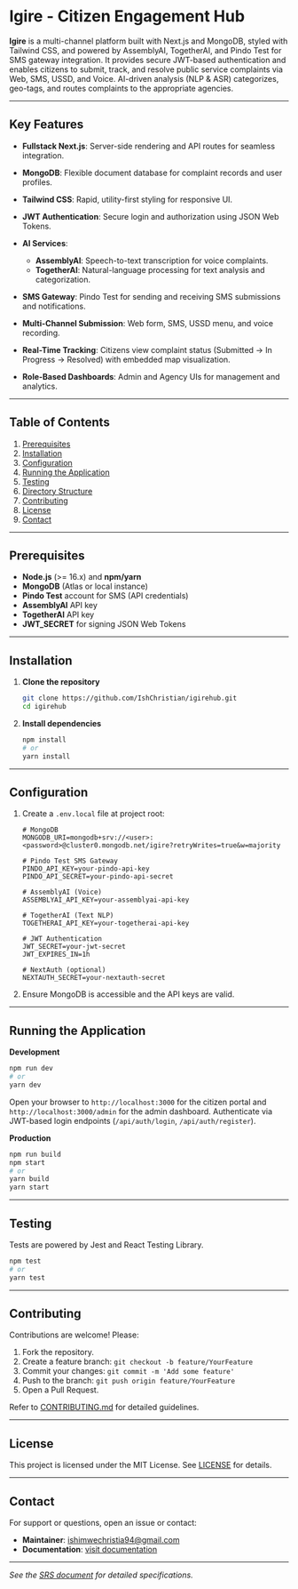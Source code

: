 # Igire - Citizen Engagement Hub

**Igire** is a multi-channel platform built with Next.js and MongoDB, styled with Tailwind CSS, and powered by AssemblyAI, TogetherAI, and Pindo Test for SMS gateway integration. It provides secure JWT-based authentication and enables citizens to submit, track, and resolve public service complaints via Web, SMS, USSD, and Voice. AI-driven analysis (NLP & ASR) categorizes, geo-tags, and routes complaints to the appropriate agencies.

---

## Key Features

* **Fullstack Next.js**: Server-side rendering and API routes for seamless integration.
* **MongoDB**: Flexible document database for complaint records and user profiles.
* **Tailwind CSS**: Rapid, utility-first styling for responsive UI.
* **JWT Authentication**: Secure login and authorization using JSON Web Tokens.
* **AI Services**:

  * **AssemblyAI**: Speech-to-text transcription for voice complaints.
  * **TogetherAI**: Natural-language processing for text analysis and categorization.
* **SMS Gateway**: Pindo Test for sending and receiving SMS submissions and notifications.
* **Multi-Channel Submission**: Web form, SMS, USSD menu, and voice recording.
* **Real-Time Tracking**: Citizens view complaint status (Submitted → In Progress → Resolved) with embedded map visualization.
* **Role-Based Dashboards**: Admin and Agency UIs for management and analytics.

---

## Table of Contents

1. [Prerequisites](#prerequisites)
2. [Installation](#installation)
3. [Configuration](#configuration)
4. [Running the Application](#running-the-application)
5. [Testing](#testing)
6. [Directory Structure](#directory-structure)
7. [Contributing](#contributing)
8. [License](#license)
9. [Contact](#contact)

---

## Prerequisites

* **Node.js** (>= 16.x) and **npm/yarn**
* **MongoDB** (Atlas or local instance)
* **Pindo Test** account for SMS (API credentials)
* **AssemblyAI** API key
* **TogetherAI** API key
* **JWT\_SECRET** for signing JSON Web Tokens

---

## Installation

1. **Clone the repository**

   ```bash
   git clone https://github.com/IshChristian/igirehub.git
   cd igirehub
   ```

2. **Install dependencies**

   ```bash
   npm install
   # or
   yarn install
   ```

---

## Configuration

1. Create a `.env.local` file at project root:

   ```env
   # MongoDB
   MONGODB_URI=mongodb+srv://<user>:<password>@cluster0.mongodb.net/igire?retryWrites=true&w=majority

   # Pindo Test SMS Gateway
   PINDO_API_KEY=your-pindo-api-key
   PINDO_API_SECRET=your-pindo-api-secret

   # AssemblyAI (Voice)
   ASSEMBLYAI_API_KEY=your-assemblyai-api-key

   # TogetherAI (Text NLP)
   TOGETHERAI_API_KEY=your-togetherai-api-key

   # JWT Authentication
   JWT_SECRET=your-jwt-secret
   JWT_EXPIRES_IN=1h

   # NextAuth (optional)
   NEXTAUTH_SECRET=your-nextauth-secret
   ```

2. Ensure MongoDB is accessible and the API keys are valid.

---

## Running the Application

**Development**

```bash
npm run dev
# or
yarn dev
```

Open your browser to `http://localhost:3000` for the citizen portal and `http://localhost:3000/admin` for the admin dashboard. Authenticate via JWT-based login endpoints (`/api/auth/login`, `/api/auth/register`).

**Production**

```bash
npm run build
npm start
# or
yarn build
yarn start
```

---

## Testing

Tests are powered by Jest and React Testing Library.

```bash
npm test
# or
yarn test
```

---


## Contributing

Contributions are welcome! Please:

1. Fork the repository.
2. Create a feature branch: `git checkout -b feature/YourFeature`
3. Commit your changes: `git commit -m 'Add some feature'`
4. Push to the branch: `git push origin feature/YourFeature`
5. Open a Pull Request.

Refer to [CONTRIBUTING.md](./CONTRIBUTING.md) for detailed guidelines.

---

## License

This project is licensed under the MIT License. See [LICENSE](./LICENSE) for details.

---

## Contact

For support or questions, open an issue or contact:

* **Maintainer**: [ishimwechristia94@gmail.com](mailto:ishimwechristia94@gmail.com)
* **Documentation**: [visit documentation](https://www.notion.so/IGIRE-SYSTEM-DOCUMENTATION-1f73ba8170a5809e955dd56395996c5e?pvs=4)

---

*See the [SRS document](docs/SRS.md) for detailed specifications.*

